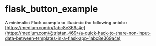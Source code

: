# flask_button_example
A minimalist Flask example to illustrate the following article : [https://medium.com/p/1abc8e369a4e](https://medium.com/@tristan_4694/a-quick-hack-to-share-non-input-data-between-templates-in-a-flask-app-1abc8e369a4e)
